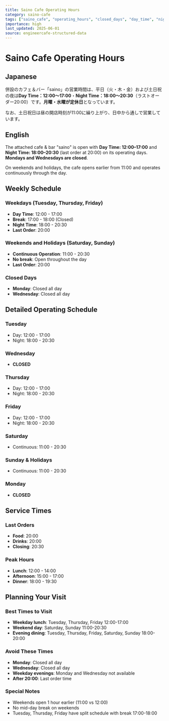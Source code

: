 ```yaml
---
title: Saino Cafe Operating Hours
category: saino-cafe
tags: ["saino_cafe", "operating_hours", "closed_days", "day_time", "night_time"]
importance: high
last_updated: 2025-06-01
source: engineercafe-structured-data
---
```


# Saino Cafe Operating Hours

## Japanese

併設のカフェ＆バー「saino」の営業時間は、平日（火・木・金）および土日祝の夜は**Day Time：12:00〜17:00**・**Night Time：18:00〜20:30**（ラストオーダー20:00）です。**月曜・水曜が定休日**となっています。

なお、土日祝日は昼の開店時刻が11:00に繰り上がり、日中から通しで営業しています。

## English

The attached cafe & bar "saino" is open with **Day Time: 12:00–17:00** and **Night Time: 18:00–20:30** (last order at 20:00) on its operating days. **Mondays and Wednesdays are closed**.

On weekends and holidays, the cafe opens earlier from 11:00 and operates continuously through the day.

## Weekly Schedule

### Weekdays (Tuesday, Thursday, Friday)
- **Day Time**: 12:00 - 17:00
- **Break**: 17:00 - 18:00 (Closed)
- **Night Time**: 18:00 - 20:30
- **Last Order**: 20:00

### Weekends and Holidays (Saturday, Sunday)
- **Continuous Operation**: 11:00 - 20:30
- **No break**: Open throughout the day
- **Last Order**: 20:00

### Closed Days
- **Monday**: Closed all day
- **Wednesday**: Closed all day

## Detailed Operating Schedule

### Tuesday
- Day: 12:00 - 17:00
- Night: 18:00 - 20:30

### Wednesday
- **CLOSED**

### Thursday
- Day: 12:00 - 17:00
- Night: 18:00 - 20:30

### Friday
- Day: 12:00 - 17:00
- Night: 18:00 - 20:30

### Saturday
- Continuous: 11:00 - 20:30

### Sunday & Holidays
- Continuous: 11:00 - 20:30

### Monday
- **CLOSED**

## Service Times

### Last Orders
- **Food**: 20:00
- **Drinks**: 20:00
- **Closing**: 20:30

### Peak Hours
- **Lunch**: 12:00 - 14:00
- **Afternoon**: 15:00 - 17:00
- **Dinner**: 18:00 - 19:30

## Planning Your Visit

### Best Times to Visit
- **Weekday lunch**: Tuesday, Thursday, Friday 12:00-17:00
- **Weekend day**: Saturday, Sunday 11:00-20:30
- **Evening dining**: Tuesday, Thursday, Friday, Saturday, Sunday 18:00-20:00

### Avoid These Times
- **Monday**: Closed all day
- **Wednesday**: Closed all day
- **Weekday evenings**: Monday and Wednesday not available
- **After 20:00**: Last order time

### Special Notes
- Weekends open 1 hour earlier (11:00 vs 12:00)
- No mid-day break on weekends
- Tuesday, Thursday, Friday have split schedule with break 17:00-18:00